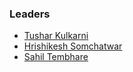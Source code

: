 ### Leaders

* [Tushar Kulkarni](mailto:tushar.kulkarni@owasp.org)
* [Hrishikesh Somchatwar](mailto:hrishikesh.somchatwar@owasp.org)
* [Sahil Tembhare](mailto:sahil.tembhare@owasp.org)


